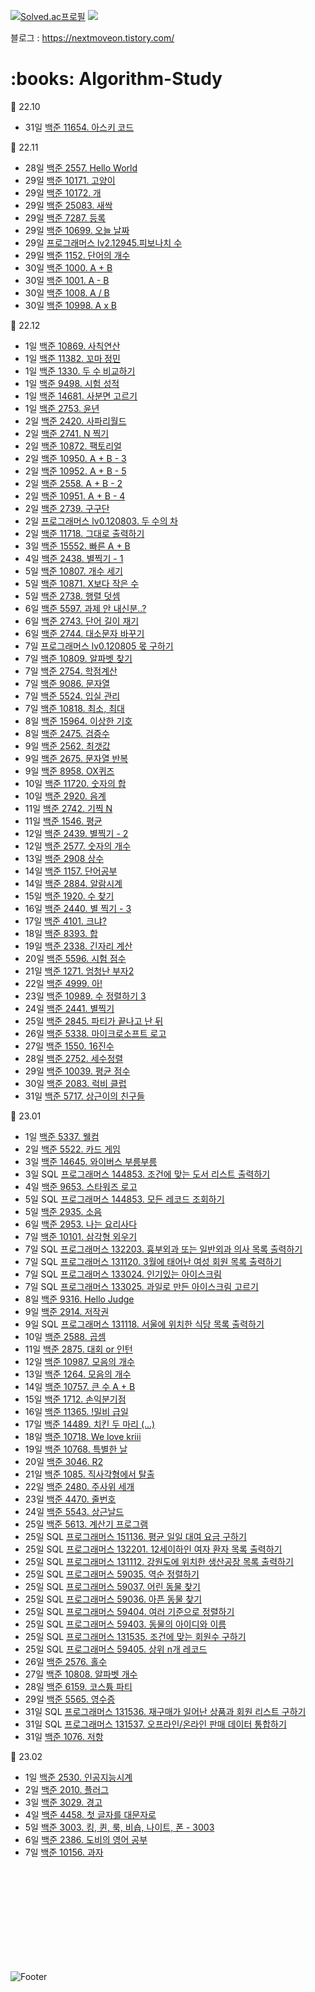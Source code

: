 <!-- ![Anurag's GitHub stats](https://github-readme-stats.vercel.app/api?username=LimDongHyun99&show_icons=true&theme=transparent)
[![Top Langs](https://github-readme-stats.vercel.app/api/top-langs/?username=LimDongHyun99&layout=compact)](https://github.com/LimDongHyun99/github-readme-stats) -->
[![Solved.ac프로필](http://mazassumnida.wtf/api/v2/generate_badge?boj=kk3002)](https://solved.ac/kk3002)
<img src="http://mazandi.herokuapp.com/api?handle=kk3002&theme=warm"/>

블로그 : https://nextmoveon.tistory.com/


<h1>:books: Algorithm-Study</h1>



📎 22.10
- 31일 [백준 11654. 아스키 코드](https://github.com/LimDongHyun99/algorithm/tree/main/%EB%B0%B1%EC%A4%80/Bronze/11654.%E2%80%85%EC%95%84%EC%8A%A4%ED%82%A4%E2%80%85%EC%BD%94%EB%93%9C)



:paperclip: 22.11
- 28일 [백준 2557. Hello World](https://github.com/LimDongHyun99/algorithm/tree/main/%EB%B0%B1%EC%A4%80/Bronze/2557.%E2%80%85Hello%E2%80%85World)
- 29일 [백준 10171. 고양이](https://github.com/LimDongHyun99/algorithm/tree/main/%EB%B0%B1%EC%A4%80/Bronze/10171.%E2%80%85%EA%B3%A0%EC%96%91%EC%9D%B4)
- 29일 [백준 10172. 개](https://github.com/LimDongHyun99/algorithm/tree/main/%EB%B0%B1%EC%A4%80/Bronze/10172.%E2%80%85%EA%B0%9C)
- 29일 [백준 25083. 새싹](https://github.com/LimDongHyun99/algorithm/tree/main/%EB%B0%B1%EC%A4%80/Bronze/25083.%E2%80%85%EC%83%88%EC%8B%B9)
- 29일 [백준 7287. 등록](https://github.com/LimDongHyun99/algorithm/tree/main/%EB%B0%B1%EC%A4%80/Bronze/7287.%E2%80%85%EB%93%B1%EB%A1%9D)
- 29일 [백준 10699. 오늘 날짜](https://github.com/LimDongHyun99/algorithm/tree/main/%EB%B0%B1%EC%A4%80/Bronze/10699.%E2%80%85%EC%98%A4%EB%8A%98%E2%80%85%EB%82%A0%EC%A7%9C)
- 29일 [프로그래머스 lv2.12945.피보나치 수](https://github.com/LimDongHyun99/algorithm/tree/main/%ED%94%84%EB%A1%9C%EA%B7%B8%EB%9E%98%EB%A8%B8%EC%8A%A4/lv2/12945.%E2%80%85%ED%94%BC%EB%B3%B4%EB%82%98%EC%B9%98%E2%80%85%EC%88%98)
- 29일 [백준 1152. 단어의 개수](https://github.com/LimDongHyun99/algorithm/tree/main/%EB%B0%B1%EC%A4%80/Bronze/1152.%E2%80%85%EB%8B%A8%EC%96%B4%EC%9D%98%E2%80%85%EA%B0%9C%EC%88%98)
- 30일 [백준 1000. A + B](https://github.com/LimDongHyun99/algorithm/tree/main/%EB%B0%B1%EC%A4%80/Bronze/1000.%E2%80%85A%EF%BC%8BB)
- 30일 [백준 1001. A - B](https://github.com/LimDongHyun99/algorithm/tree/main/%EB%B0%B1%EC%A4%80/Bronze/1001.%E2%80%85A%EF%BC%8DB)
- 30일 [백준 1008. A / B](https://github.com/LimDongHyun99/algorithm/tree/main/%EB%B0%B1%EC%A4%80/Bronze/1008.%E2%80%85A%EF%BC%8FB)
- 30일 [백준 10998. A x B](https://github.com/LimDongHyun99/algorithm/tree/main/%EB%B0%B1%EC%A4%80/Bronze/10998.%E2%80%85A%C3%97B)

:paperclip: 22.12
- 1일 [백준 10869. 사칙연산](https://github.com/LimDongHyun99/algorithm/tree/main/%EB%B0%B1%EC%A4%80/Bronze/10869.%E2%80%85%EC%82%AC%EC%B9%99%EC%97%B0%EC%82%B0)
- 1일 [백준 11382. 꼬마 정민](https://github.com/LimDongHyun99/algorithm/tree/main/%EB%B0%B1%EC%A4%80/Bronze/11382.%E2%80%85%EA%BC%AC%EB%A7%88%E2%80%85%EC%A0%95%EB%AF%BC)
- 1일 [백준 1330. 두 수 비교하기](https://github.com/LimDongHyun99/algorithm/tree/main/%EB%B0%B1%EC%A4%80/Bronze/1330.%E2%80%85%EB%91%90%E2%80%85%EC%88%98%E2%80%85%EB%B9%84%EA%B5%90%ED%95%98%EA%B8%B0)
- 1일 [백준 9498. 시험 성적](https://github.com/LimDongHyun99/algorithm/tree/main/%EB%B0%B1%EC%A4%80/Bronze/9498.%E2%80%85%EC%8B%9C%ED%97%98%E2%80%85%EC%84%B1%EC%A0%81)
- 1일 [백준 14681. 사분면 고르기](https://github.com/LimDongHyun99/algorithm/tree/main/%EB%B0%B1%EC%A4%80/Bronze/14681.%E2%80%85%EC%82%AC%EB%B6%84%EB%A9%B4%E2%80%85%EA%B3%A0%EB%A5%B4%EA%B8%B0)
- 1일 [백준 2753. 윤년](https://github.com/LimDongHyun99/algorithm/tree/main/%EB%B0%B1%EC%A4%80/Bronze/2753.%E2%80%85%EC%9C%A4%EB%85%84)
- 2일 [백준 2420. 사파리월드](https://github.com/LimDongHyun99/algorithm/tree/main/%EB%B0%B1%EC%A4%80/Bronze/2420.%E2%80%85%EC%82%AC%ED%8C%8C%EB%A6%AC%EC%9B%94%EB%93%9C)
- 2일 [백준 2741. N 찍기](https://github.com/LimDongHyun99/algorithm/tree/main/%EB%B0%B1%EC%A4%80/Bronze/2741.%E2%80%85N%E2%80%85%EC%B0%8D%EA%B8%B0)
- 2일 [백준 10872. 팩토리얼](https://github.com/LimDongHyun99/algorithm/tree/main/%EB%B0%B1%EC%A4%80/Bronze/10872.%E2%80%85%ED%8C%A9%ED%86%A0%EB%A6%AC%EC%96%BC)
- 2일 [백준 10950. A + B - 3](https://github.com/LimDongHyun99/algorithm/tree/main/%EB%B0%B1%EC%A4%80/Bronze/10950.%E2%80%85A%EF%BC%8BB%E2%80%85%EF%BC%8D%E2%80%853)
- 2일 [백준 10952. A + B - 5](https://github.com/LimDongHyun99/algorithm/tree/main/%EB%B0%B1%EC%A4%80/Bronze/10952.%E2%80%85A%EF%BC%8BB%E2%80%85%EF%BC%8D%E2%80%855)
- 2일 [백준 2558. A + B - 2](https://github.com/LimDongHyun99/algorithm/tree/main/%EB%B0%B1%EC%A4%80/Bronze/2558.%E2%80%85A%EF%BC%8BB%E2%80%85%EF%BC%8D%E2%80%852)
- 2일 [백준 10951. A + B - 4](https://github.com/LimDongHyun99/algorithm/tree/main/%EB%B0%B1%EC%A4%80/Bronze/10951.%E2%80%85A%EF%BC%8BB%E2%80%85%EF%BC%8D%E2%80%854)
- 2일 [백준 2739. 구구단](https://github.com/LimDongHyun99/algorithm/tree/main/%EB%B0%B1%EC%A4%80/Bronze/2739.%E2%80%85%EA%B5%AC%EA%B5%AC%EB%8B%A8)
- 2일 [프로그래머스 lv0.120803. 두 수의 차](https://github.com/LimDongHyun99/algorithm/tree/main/%ED%94%84%EB%A1%9C%EA%B7%B8%EB%9E%98%EB%A8%B8%EC%8A%A4/lv0/120803.%E2%80%85%EB%91%90%E2%80%85%EC%88%98%EC%9D%98%E2%80%85%EC%B0%A8)
- 2일 [백준 11718. 그대로 출력하기](https://github.com/LimDongHyun99/algorithm/tree/main/%EB%B0%B1%EC%A4%80/Bronze/11718.%E2%80%85%EA%B7%B8%EB%8C%80%EB%A1%9C%E2%80%85%EC%B6%9C%EB%A0%A5%ED%95%98%EA%B8%B0)
- 3일 [백준 15552. 빠른 A + B](https://github.com/LimDongHyun99/algorithm/tree/main/%EB%B0%B1%EC%A4%80/Bronze/15552.%E2%80%85%EB%B9%A0%EB%A5%B8%E2%80%85A%EF%BC%8BB)
- 4일 [백준 2438. 별찍기 - 1](https://github.com/LimDongHyun99/algorithm/tree/main/%EB%B0%B1%EC%A4%80/Bronze/2438.%E2%80%85%EB%B3%84%E2%80%85%EC%B0%8D%EA%B8%B0%E2%80%85%EF%BC%8D%E2%80%851)
- 5일 [백준 10807. 개수 세기](https://github.com/LimDongHyun99/algorithm/tree/main/%EB%B0%B1%EC%A4%80/Bronze/10807.%E2%80%85%EA%B0%9C%EC%88%98%E2%80%85%EC%84%B8%EA%B8%B0)
- 5일 [백준 10871. X보다 작은 수](https://github.com/LimDongHyun99/algorithm/tree/main/%EB%B0%B1%EC%A4%80/Bronze/10871.%E2%80%85X%EB%B3%B4%EB%8B%A4%E2%80%85%EC%9E%91%EC%9D%80%E2%80%85%EC%88%98)
- 5일 [백준 2738. 행렬 덧셈](https://github.com/LimDongHyun99/algorithm/tree/main/%EB%B0%B1%EC%A4%80/Bronze/2738.%E2%80%85%ED%96%89%EB%A0%AC%E2%80%85%EB%8D%A7%EC%85%88)
- 6일 [백준 5597. 과제 안 내신분..?](https://github.com/LimDongHyun99/algorithm/tree/main/%EB%B0%B1%EC%A4%80/Bronze/5597.%E2%80%85%EA%B3%BC%EC%A0%9C%E2%80%85%EC%95%88%E2%80%85%EB%82%B4%EC%8B%A0%E2%80%85%EB%B6%84%EF%BC%8E%EF%BC%8E%EF%BC%9F)
- 6일 [백준 2743. 단어 길이 재기](https://github.com/LimDongHyun99/algorithm/tree/main/%EB%B0%B1%EC%A4%80/Bronze/2743.%E2%80%85%EB%8B%A8%EC%96%B4%E2%80%85%EA%B8%B8%EC%9D%B4%E2%80%85%EC%9E%AC%EA%B8%B0)
- 6일 [백준 2744. 대소문자 바꾸기](https://github.com/LimDongHyun99/algorithm/tree/main/%EB%B0%B1%EC%A4%80/Bronze/2744.%E2%80%85%EB%8C%80%EC%86%8C%EB%AC%B8%EC%9E%90%E2%80%85%EB%B0%94%EA%BE%B8%EA%B8%B0)
- 7일 [프로그래머스 lv0.120805 몫 구하기](https://github.com/LimDongHyun99/algorithm/tree/main/%ED%94%84%EB%A1%9C%EA%B7%B8%EB%9E%98%EB%A8%B8%EC%8A%A4/lv0/120805.%E2%80%85%EB%AA%AB%E2%80%85%EA%B5%AC%ED%95%98%EA%B8%B0)
- 7일 [백준 10809. 알파벳 찾기](https://github.com/LimDongHyun99/algorithm/tree/main/%EB%B0%B1%EC%A4%80/Bronze/10809.%E2%80%85%EC%95%8C%ED%8C%8C%EB%B2%B3%E2%80%85%EC%B0%BE%EA%B8%B0)
- 7일 [백준 2754. 학점계산](https://github.com/LimDongHyun99/algorithm/tree/main/%EB%B0%B1%EC%A4%80/Bronze/2754.%E2%80%85%ED%95%99%EC%A0%90%EA%B3%84%EC%82%B0)
- 7일 [백준 9086. 문자열](https://github.com/LimDongHyun99/algorithm/tree/main/%EB%B0%B1%EC%A4%80/Bronze/9086.%E2%80%85%EB%AC%B8%EC%9E%90%EC%97%B4)
- 7일 [백준 5524. 입실 관리](https://github.com/LimDongHyun99/algorithm/tree/main/%EB%B0%B1%EC%A4%80/Bronze/5524.%E2%80%85%EC%9E%85%EC%8B%A4%E2%80%85%EA%B4%80%EB%A6%AC)
- 7일 [백준 10818. 최소, 최대](https://github.com/LimDongHyun99/algorithm/tree/main/%EB%B0%B1%EC%A4%80/Bronze/10818.%E2%80%85%EC%B5%9C%EC%86%8C%EF%BC%8C%E2%80%85%EC%B5%9C%EB%8C%80)
- 8일 [백준 15964. 이상한 기호](https://github.com/LimDongHyun99/algorithm/tree/main/%EB%B0%B1%EC%A4%80/Bronze/15964.%E2%80%85%EC%9D%B4%EC%83%81%ED%95%9C%E2%80%85%EA%B8%B0%ED%98%B8)
- 8일 [백준 2475. 검증수](https://github.com/LimDongHyun99/algorithm/tree/main/%EB%B0%B1%EC%A4%80/Bronze/2475.%E2%80%85%EA%B2%80%EC%A6%9D%EC%88%98)
- 9일 [백준 2562. 최갯값](https://github.com/LimDongHyun99/algorithm/tree/main/%EB%B0%B1%EC%A4%80/Bronze/2562.%E2%80%85%EC%B5%9C%EB%8C%93%EA%B0%92)
- 9일 [백준 2675. 문자열 반복](https://github.com/LimDongHyun99/algorithm/tree/main/%EB%B0%B1%EC%A4%80/Bronze/2675.%E2%80%85%EB%AC%B8%EC%9E%90%EC%97%B4%E2%80%85%EB%B0%98%EB%B3%B5)
- 9일 [백준 8958. OX퀴즈](https://github.com/LimDongHyun99/algorithm/tree/main/%EB%B0%B1%EC%A4%80/Bronze/8958.%E2%80%85OX%ED%80%B4%EC%A6%88)
- 10일 [백준 11720. 숫자의 합](https://github.com/LimDongHyun99/algorithm/tree/main/%EB%B0%B1%EC%A4%80/Bronze/11720.%E2%80%85%EC%88%AB%EC%9E%90%EC%9D%98%E2%80%85%ED%95%A9)
- 10일 [백준 2920. 음계](https://github.com/LimDongHyun99/algorithm/tree/main/%EB%B0%B1%EC%A4%80/Bronze/2920.%E2%80%85%EC%9D%8C%EA%B3%84)
- 11일 [백준 2742. 기찍 N](https://github.com/LimDongHyun99/algorithm/tree/main/%EB%B0%B1%EC%A4%80/Bronze/2742.%E2%80%85%EA%B8%B0%EC%B0%8D%E2%80%85N)
- 11일 [백준 1546. 평균](https://github.com/LimDongHyun99/algorithm/tree/main/%EB%B0%B1%EC%A4%80/Bronze/1546.%E2%80%85%ED%8F%89%EA%B7%A0)
- 12일 [백준 2439. 별찍기 - 2](https://github.com/LimDongHyun99/algorithm/tree/main/%EB%B0%B1%EC%A4%80/Bronze/2439.%E2%80%85%EB%B3%84%E2%80%85%EC%B0%8D%EA%B8%B0%E2%80%85%EF%BC%8D%E2%80%852)
- 12일 [백준 2577. 숫자의 개수](https://github.com/LimDongHyun99/algorithm/tree/main/%EB%B0%B1%EC%A4%80/Bronze/2577.%E2%80%85%EC%88%AB%EC%9E%90%EC%9D%98%E2%80%85%EA%B0%9C%EC%88%98)
- 13일 [백준 2908 상수](https://github.com/LimDongHyun99/algorithm/tree/main/%EB%B0%B1%EC%A4%80/Bronze/2908.%E2%80%85%EC%83%81%EC%88%98)
- 14일 [백준 1157. 단어공부](https://github.com/LimDongHyun99/algorithm/tree/main/%EB%B0%B1%EC%A4%80/Bronze/1157.%E2%80%85%EB%8B%A8%EC%96%B4%E2%80%85%EA%B3%B5%EB%B6%80)
- 14일 [백준 2884. 알람시계](https://github.com/LimDongHyun99/algorithm/tree/main/%EB%B0%B1%EC%A4%80/Bronze/2884.%E2%80%85%EC%95%8C%EB%9E%8C%E2%80%85%EC%8B%9C%EA%B3%84)
- 15일 [백준 1920. 수 찾기](https://github.com/LimDongHyun99/algorithm/tree/main/%EB%B0%B1%EC%A4%80/Silver/1920.%E2%80%85%EC%88%98%E2%80%85%EC%B0%BE%EA%B8%B0)
- 16일 [백준 2440. 별 찍기 - 3](https://github.com/LimDongHyun99/algorithm/tree/main/%EB%B0%B1%EC%A4%80/Bronze/2440.%E2%80%85%EB%B3%84%E2%80%85%EC%B0%8D%EA%B8%B0%E2%80%85%EF%BC%8D%E2%80%853)
- 17일 [백준 4101. 크냐?](https://github.com/LimDongHyun99/algorithm/tree/main/%EB%B0%B1%EC%A4%80/Bronze/4101.%E2%80%85%ED%81%AC%EB%83%90%EF%BC%9F)
- 18일 [백준 8393. 합](https://github.com/LimDongHyun99/algorithm/tree/main/%EB%B0%B1%EC%A4%80/Bronze/8393.%E2%80%85%ED%95%A9)
- 19일 [백준 2338. 긴자리 계산](https://github.com/LimDongHyun99/algorithm/tree/main/%EB%B0%B1%EC%A4%80/Bronze/2338.%E2%80%85%EA%B8%B4%EC%9E%90%EB%A6%AC%E2%80%85%EA%B3%84%EC%82%B0)
- 20일 [백준 5596. 시험 점수](https://github.com/LimDongHyun99/algorithm/tree/main/%EB%B0%B1%EC%A4%80/Bronze/5596.%E2%80%85%EC%8B%9C%ED%97%98%E2%80%85%EC%A0%90%EC%88%98)
- 21일 [백준 1271. 엄청난 부자2](https://github.com/LimDongHyun99/algorithm/tree/main/%EB%B0%B1%EC%A4%80/Bronze/1271.%E2%80%85%EC%97%84%EC%B2%AD%EB%82%9C%E2%80%85%EB%B6%80%EC%9E%902)
- 22일 [백준 4999. 아!](https://github.com/LimDongHyun99/algorithm/tree/main/%EB%B0%B1%EC%A4%80/Bronze/4999.%E2%80%85%EC%95%84%EF%BC%81)
- 23일 [백준 10989. 수 정렬하기 3](https://github.com/LimDongHyun99/algorithm/tree/main/%EB%B0%B1%EC%A4%80/Bronze/10989.%E2%80%85%EC%88%98%E2%80%85%EC%A0%95%EB%A0%AC%ED%95%98%EA%B8%B0%E2%80%853)
- 24일 [백준 2441. 별찍기](https://github.com/LimDongHyun99/algorithm/tree/main/%EB%B0%B1%EC%A4%80/Bronze/2441.%E2%80%85%EB%B3%84%E2%80%85%EC%B0%8D%EA%B8%B0%E2%80%85%EF%BC%8D%E2%80%854)
- 25일 [백준 2845. 파티가 끝나고 난 뒤](https://github.com/LimDongHyun99/algorithm/tree/main/%EB%B0%B1%EC%A4%80/Bronze/2845.%E2%80%85%ED%8C%8C%ED%8B%B0%EA%B0%80%E2%80%85%EB%81%9D%EB%82%98%EA%B3%A0%E2%80%85%EB%82%9C%E2%80%85%EB%92%A4)
- 26일 [백준 5338. 마이크로소프트 로고](https://github.com/LimDongHyun99/algorithm/tree/main/%EB%B0%B1%EC%A4%80/Bronze/5338.%E2%80%85%EB%A7%88%EC%9D%B4%ED%81%AC%EB%A1%9C%EC%86%8C%ED%94%84%ED%8A%B8%E2%80%85%EB%A1%9C%EA%B3%A0)
- 27일 [백준 1550. 16진수](https://github.com/LimDongHyun99/algorithm/tree/main/%EB%B0%B1%EC%A4%80/Bronze/1550.%E2%80%8516%EC%A7%84%EC%88%98)
- 28일 [백준 2752. 세수정렬](https://github.com/LimDongHyun99/algorithm/tree/main/%EB%B0%B1%EC%A4%80/Bronze/2752.%E2%80%85%EC%84%B8%EC%88%98%EC%A0%95%EB%A0%AC)
- 29일 [백준 10039. 평균 점수](https://github.com/LimDongHyun99/algorithm/tree/main/%EB%B0%B1%EC%A4%80/Bronze/10039.%E2%80%85%ED%8F%89%EA%B7%A0%E2%80%85%EC%A0%90%EC%88%98)
- 30일 [백준 2083. 럭비 클럽](https://github.com/LimDongHyun99/algorithm/tree/main/%EB%B0%B1%EC%A4%80/Bronze/2083.%E2%80%85%EB%9F%AD%EB%B9%84%E2%80%85%ED%81%B4%EB%9F%BD)
- 31일 [백준 5717. 상근이의 친구들](https://github.com/LimDongHyun99/algorithm/tree/main/%EB%B0%B1%EC%A4%80/Bronze/5717.%E2%80%85%EC%83%81%EA%B7%BC%EC%9D%B4%EC%9D%98%E2%80%85%EC%B9%9C%EA%B5%AC%EB%93%A4)

:paperclip: 23.01
- 1일 [백준 5337. 웰컴](https://github.com/LimDongHyun99/algorithm/tree/main/%EB%B0%B1%EC%A4%80/Bronze/5337.%E2%80%85%EC%9B%B0%EC%BB%B4)
- 2일 [백준 5522. 카드 게임](https://github.com/LimDongHyun99/algorithm/tree/main/%EB%B0%B1%EC%A4%80/Bronze/5522.%E2%80%85%EC%B9%B4%EB%93%9C%E2%80%85%EA%B2%8C%EC%9E%84)
- 3일 [백준 14645. 와이버스 부릉부릉](https://github.com/LimDongHyun99/algorithm/blob/main/%EB%B0%B1%EC%A4%80/Bronze/14645.%E2%80%85%EC%99%80%EC%9D%B4%EB%B2%84%EC%8A%A4%E2%80%85%EB%B6%80%EB%A6%89%EB%B6%80%EB%A6%89/%EC%99%80%EC%9D%B4%EB%B2%84%EC%8A%A4%E2%80%85%EB%B6%80%EB%A6%89%EB%B6%80%EB%A6%89.java)
- 3일 SQL [프로그래머스 144853. 조건에 맞는 도서 리스트 출력하기](https://github.com/LimDongHyun99/algorithm/tree/main/%ED%94%84%EB%A1%9C%EA%B7%B8%EB%9E%98%EB%A8%B8%EC%8A%A4/unrated/144853.%E2%80%85%EC%A1%B0%EA%B1%B4%EC%97%90%E2%80%85%EB%A7%9E%EB%8A%94%E2%80%85%EB%8F%84%EC%84%9C%E2%80%85%EB%A6%AC%EC%8A%A4%ED%8A%B8%E2%80%85%EC%B6%9C%EB%A0%A5%ED%95%98%EA%B8%B0)
- 4일 [백준 9653. 스타워즈 로고](https://github.com/LimDongHyun99/algorithm/tree/main/%EB%B0%B1%EC%A4%80/Bronze)
- 5일 SQL [프로그래머스 144853. 모든 레코드 조회하기](https://github.com/LimDongHyun99/algorithm/tree/main/%ED%94%84%EB%A1%9C%EA%B7%B8%EB%9E%98%EB%A8%B8%EC%8A%A4/lv1/59034.%E2%80%85%EB%AA%A8%EB%93%A0%E2%80%85%EB%A0%88%EC%BD%94%EB%93%9C%E2%80%85%EC%A1%B0%ED%9A%8C%ED%95%98%EA%B8%B0)
- 5일 [백준 2935. 소음](https://github.com/LimDongHyun99/algorithm/tree/main/%EB%B0%B1%EC%A4%80/Bronze/2935.%E2%80%85%EC%86%8C%EC%9D%8C)
- 6일 [백준 2953. 나는 요리사다](https://github.com/LimDongHyun99/algorithm/tree/main/%EB%B0%B1%EC%A4%80/Bronze/2953.%E2%80%85%EB%82%98%EB%8A%94%E2%80%85%EC%9A%94%EB%A6%AC%EC%82%AC%EB%8B%A4)
- 7일 [백준 10101. 삼각형 외우기](https://github.com/LimDongHyun99/algorithm/tree/main/%EB%B0%B1%EC%A4%80/Bronze/10101.%E2%80%85%EC%82%BC%EA%B0%81%ED%98%95%E2%80%85%EC%99%B8%EC%9A%B0%EA%B8%B0)
- 7일 SQL [프로그래머스 132203. 흉부외과 또는 일반외과 의사 목록 출력하기](https://github.com/LimDongHyun99/algorithm/tree/main/%ED%94%84%EB%A1%9C%EA%B7%B8%EB%9E%98%EB%A8%B8%EC%8A%A4/unrated/132203.%E2%80%85%ED%9D%89%EB%B6%80%EC%99%B8%EA%B3%BC%E2%80%85%EB%98%90%EB%8A%94%E2%80%85%EC%9D%BC%EB%B0%98%EC%99%B8%EA%B3%BC%E2%80%85%EC%9D%98%EC%82%AC%E2%80%85%EB%AA%A9%EB%A1%9D%E2%80%85%EC%B6%9C%EB%A0%A5%ED%95%98%EA%B8%B0)
- 7일 SQL [프로그래머스 131120. 3월에 태어난 여성 회원 목록 출력하기](https://github.com/LimDongHyun99/algorithm/tree/main/%ED%94%84%EB%A1%9C%EA%B7%B8%EB%9E%98%EB%A8%B8%EC%8A%A4/lv2/131120.%E2%80%853%EC%9B%94%EC%97%90%E2%80%85%ED%83%9C%EC%96%B4%EB%82%9C%E2%80%85%EC%97%AC%EC%84%B1%E2%80%85%ED%9A%8C%EC%9B%90%E2%80%85%EB%AA%A9%EB%A1%9D%E2%80%85%EC%B6%9C%EB%A0%A5%ED%95%98%EA%B8%B0)
- 7일 SQL [프로그래머스 133024. 인기있는 아이스크림](https://github.com/LimDongHyun99/algorithm/tree/main/%ED%94%84%EB%A1%9C%EA%B7%B8%EB%9E%98%EB%A8%B8%EC%8A%A4/unrated/133024.%E2%80%85%EC%9D%B8%EA%B8%B0%EC%9E%88%EB%8A%94%E2%80%85%EC%95%84%EC%9D%B4%EC%8A%A4%ED%81%AC%EB%A6%BC)
- 7일 SQL [프로그래머스 133025. 과일로 만든 아이스크림 고르기](https://github.com/LimDongHyun99/algorithm/tree/main/%ED%94%84%EB%A1%9C%EA%B7%B8%EB%9E%98%EB%A8%B8%EC%8A%A4/unrated/133025.%E2%80%85%EA%B3%BC%EC%9D%BC%EB%A1%9C%E2%80%85%EB%A7%8C%EB%93%A0%E2%80%85%EC%95%84%EC%9D%B4%EC%8A%A4%ED%81%AC%EB%A6%BC%E2%80%85%EA%B3%A0%EB%A5%B4%EA%B8%B0)
- 8일 [백준 9316. Hello Judge](https://github.com/LimDongHyun99/algorithm/tree/main/%EB%B0%B1%EC%A4%80/Bronze/9316.%E2%80%85Hello%E2%80%85Judge)
- 9일 [백준 2914. 저작권](https://github.com/LimDongHyun99/algorithm/tree/main/%EB%B0%B1%EC%A4%80/Bronze/2914.%E2%80%85%EC%A0%80%EC%9E%91%EA%B6%8C)
- 9일 SQL [프로그래머스 131118. 서울에 위치한 식당 목록 출력하기](https://github.com/LimDongHyun99/algorithm/tree/main/%ED%94%84%EB%A1%9C%EA%B7%B8%EB%9E%98%EB%A8%B8%EC%8A%A4/lv4/131118.%E2%80%85%EC%84%9C%EC%9A%B8%EC%97%90%E2%80%85%EC%9C%84%EC%B9%98%ED%95%9C%E2%80%85%EC%8B%9D%EB%8B%B9%E2%80%85%EB%AA%A9%EB%A1%9D%E2%80%85%EC%B6%9C%EB%A0%A5%ED%95%98%EA%B8%B0)
- 10일 [백준 2588. 곱셈](https://github.com/LimDongHyun99/algorithm/tree/main/%EB%B0%B1%EC%A4%80/Bronze/2588.%E2%80%85%EA%B3%B1%EC%85%88)
- 11일 [백준 2875. 대회 or 인턴](https://github.com/LimDongHyun99/algorithm/tree/main/%EB%B0%B1%EC%A4%80/Bronze/2875.%E2%80%85%EB%8C%80%ED%9A%8C%E2%80%85or%E2%80%85%EC%9D%B8%ED%84%B4)
- 12일 [백준 10987. 모음의 개수](https://github.com/LimDongHyun99/algorithm/tree/main/%EB%B0%B1%EC%A4%80/Bronze/10987.%E2%80%85%EB%AA%A8%EC%9D%8C%EC%9D%98%E2%80%85%EA%B0%9C%EC%88%98)
- 13일 [백준 1264. 모음의 개수](https://github.com/LimDongHyun99/algorithm/tree/main/%EB%B0%B1%EC%A4%80/Bronze/1264.%E2%80%85%EB%AA%A8%EC%9D%8C%EC%9D%98%E2%80%85%EA%B0%9C%EC%88%98)
- 14일 [백준 10757. 큰 수 A + B](https://github.com/LimDongHyun99/algorithm/tree/main/%EB%B0%B1%EC%A4%80/Bronze/10757.%E2%80%85%ED%81%B0%E2%80%85%EC%88%98%E2%80%85A%EF%BC%8BB)
- 15일 [백준 1712. 손익분기점](https://github.com/LimDongHyun99/algorithm/tree/main/%EB%B0%B1%EC%A4%80/Bronze/1712.%E2%80%85%EC%86%90%EC%9D%B5%EB%B6%84%EA%B8%B0%EC%A0%90)
- 16일 [백준 11365. !밀비 급일](https://github.com/LimDongHyun99/algorithm/tree/main/%EB%B0%B1%EC%A4%80/Bronze/11365.%E2%80%85%EF%BC%81%EB%B0%80%EB%B9%84%E2%80%85%EA%B8%89%EC%9D%BC)
- 17일 [백준 14489. 치킨 두 마리 (...)](https://github.com/LimDongHyun99/algorithm/tree/main/%EB%B0%B1%EC%A4%80/Bronze/14489.%E2%80%85%EC%B9%98%ED%82%A8%E2%80%85%EB%91%90%E2%80%85%EB%A7%88%EB%A6%AC%E2%80%85%EF%BC%88%EF%BC%8E%EF%BC%8E%EF%BC%8E%EF%BC%89)
- 18일 [백준 10718. We love kriii](https://github.com/LimDongHyun99/algorithm/tree/main/%EB%B0%B1%EC%A4%80/Bronze/10718.%E2%80%85We%E2%80%85love%E2%80%85kriii)
- 19일 [백준 10768. 특별한 날](https://github.com/LimDongHyun99/algorithm/tree/main/%EB%B0%B1%EC%A4%80/Bronze/10768.%E2%80%85%ED%8A%B9%EB%B3%84%ED%95%9C%E2%80%85%EB%82%A0)
- 20일 [백준 3046. R2](https://github.com/LimDongHyun99/algorithm/tree/main/%EB%B0%B1%EC%A4%80/Bronze/3046.%E2%80%85R2)
- 21일 [백준 1085. 직사각형에서 탈출](https://github.com/LimDongHyun99/algorithm/tree/main/%EB%B0%B1%EC%A4%80/Bronze/1085.%E2%80%85%EC%A7%81%EC%82%AC%EA%B0%81%ED%98%95%EC%97%90%EC%84%9C%E2%80%85%ED%83%88%EC%B6%9C)
- 22일 [백준 2480. 주사위 세개](https://github.com/LimDongHyun99/algorithm/tree/main/%EB%B0%B1%EC%A4%80/Bronze/2480.%E2%80%85%EC%A3%BC%EC%82%AC%EC%9C%84%E2%80%85%EC%84%B8%EA%B0%9C)
- 23일 [백준 4470. 줄번호](https://github.com/LimDongHyun99/algorithm/tree/main/%EB%B0%B1%EC%A4%80/Bronze/4470.%E2%80%85%EC%A4%84%EB%B2%88%ED%98%B8)
- 24일 [백준 5543. 상근날드](https://github.com/LimDongHyun99/algorithm/tree/main/%EB%B0%B1%EC%A4%80/Bronze/5543.%E2%80%85%EC%83%81%EA%B7%BC%EB%82%A0%EB%93%9C)
- 25일 [백준 5613. 계산기 프로그램](https://github.com/LimDongHyun99/algorithm/tree/main/%EB%B0%B1%EC%A4%80/Bronze/5613.%E2%80%85%EA%B3%84%EC%82%B0%EA%B8%B0%E2%80%85%ED%94%84%EB%A1%9C%EA%B7%B8%EB%9E%A8)
- 25일 SQL [프로그래머스 151136. 평균 일일 대여 요금 구하기](https://github.com/LimDongHyun99/algorithm/tree/main/%ED%94%84%EB%A1%9C%EA%B7%B8%EB%9E%98%EB%A8%B8%EC%8A%A4/unrated/151136.%E2%80%85%ED%8F%89%EA%B7%A0%E2%80%85%EC%9D%BC%EC%9D%BC%E2%80%85%EB%8C%80%EC%97%AC%E2%80%85%EC%9A%94%EA%B8%88%E2%80%85%EA%B5%AC%ED%95%98%EA%B8%B0)
- 25일 SQL [프로그래머스 132201. 12세이하인 여자 환자 목록 출력하기](https://github.com/LimDongHyun99/algorithm/tree/main/%ED%94%84%EB%A1%9C%EA%B7%B8%EB%9E%98%EB%A8%B8%EC%8A%A4/unrated/132201.%E2%80%8512%EC%84%B8%E2%80%85%EC%9D%B4%ED%95%98%EC%9D%B8%E2%80%85%EC%97%AC%EC%9E%90%E2%80%85%ED%99%98%EC%9E%90%E2%80%85%EB%AA%A9%EB%A1%9D%E2%80%85%EC%B6%9C%EB%A0%A5%ED%95%98%EA%B8%B0#unrated-12%EC%84%B8-%EC%9D%B4%ED%95%98%EC%9D%B8-%EC%97%AC%EC%9E%90-%ED%99%98%EC%9E%90-%EB%AA%A9%EB%A1%9D-%EC%B6%9C%EB%A0%A5%ED%95%98%EA%B8%B0---132201)
- 25일 SQL [프로그래머스 131112. 강원도에 위치한 생산공장 목록 출력하기](https://github.com/LimDongHyun99/algorithm/tree/main/%ED%94%84%EB%A1%9C%EA%B7%B8%EB%9E%98%EB%A8%B8%EC%8A%A4/lv1/131112.%E2%80%85%EA%B0%95%EC%9B%90%EB%8F%84%EC%97%90%E2%80%85%EC%9C%84%EC%B9%98%ED%95%9C%E2%80%85%EC%83%9D%EC%82%B0%EA%B3%B5%EC%9E%A5%E2%80%85%EB%AA%A9%EB%A1%9D%E2%80%85%EC%B6%9C%EB%A0%A5%ED%95%98%EA%B8%B0)
- 25일 SQL [프로그래머스 59035. 역순 정렬하기](https://github.com/LimDongHyun99/algorithm/tree/main/%ED%94%84%EB%A1%9C%EA%B7%B8%EB%9E%98%EB%A8%B8%EC%8A%A4/lv1/59035.%E2%80%85%EC%97%AD%EC%88%9C%E2%80%85%EC%A0%95%EB%A0%AC%ED%95%98%EA%B8%B0)
- 25일 SQL [프로그래머스 59037. 어린 동물 찾기](https://github.com/LimDongHyun99/algorithm/tree/main/%ED%94%84%EB%A1%9C%EA%B7%B8%EB%9E%98%EB%A8%B8%EC%8A%A4/lv1/59037.%E2%80%85%EC%96%B4%EB%A6%B0%E2%80%85%EB%8F%99%EB%AC%BC%E2%80%85%EC%B0%BE%EA%B8%B0)
- 25일 SQL [프로그래머스 59036. 아픈 동물 찾기](https://github.com/LimDongHyun99/algorithm/tree/main/%ED%94%84%EB%A1%9C%EA%B7%B8%EB%9E%98%EB%A8%B8%EC%8A%A4/lv1)
- 25일 SQL [프로그래머스 59404. 여러 기준으로 정렬하기](https://github.com/LimDongHyun99/algorithm/tree/main/%ED%94%84%EB%A1%9C%EA%B7%B8%EB%9E%98%EB%A8%B8%EC%8A%A4/lv1/59404.%E2%80%85%EC%97%AC%EB%9F%AC%E2%80%85%EA%B8%B0%EC%A4%80%EC%9C%BC%EB%A1%9C%E2%80%85%EC%A0%95%EB%A0%AC%ED%95%98%EA%B8%B0)
- 25일 SQL [프로그래머스 59403. 동물의 아이디와 이름](https://github.com/LimDongHyun99/algorithm/tree/main/%ED%94%84%EB%A1%9C%EA%B7%B8%EB%9E%98%EB%A8%B8%EC%8A%A4/lv1/59403.%E2%80%85%EB%8F%99%EB%AC%BC%EC%9D%98%E2%80%85%EC%95%84%EC%9D%B4%EB%94%94%EC%99%80%E2%80%85%EC%9D%B4%EB%A6%84)
- 25일 SQL [프로그래머스 131535. 조건에 맞는 회원수 구하기](https://github.com/LimDongHyun99/algorithm/tree/main/%ED%94%84%EB%A1%9C%EA%B7%B8%EB%9E%98%EB%A8%B8%EC%8A%A4/lv1/131535.%E2%80%85%EC%A1%B0%EA%B1%B4%EC%97%90%E2%80%85%EB%A7%9E%EB%8A%94%E2%80%85%ED%9A%8C%EC%9B%90%EC%88%98%E2%80%85%EA%B5%AC%ED%95%98%EA%B8%B0)
- 25일 SQL [프로그래머스 59405. 상위 n개 레코드](https://github.com/LimDongHyun99/algorithm/tree/main/%ED%94%84%EB%A1%9C%EA%B7%B8%EB%9E%98%EB%A8%B8%EC%8A%A4/lv1/59405.%E2%80%85%EC%83%81%EC%9C%84%E2%80%85n%EA%B0%9C%E2%80%85%EB%A0%88%EC%BD%94%EB%93%9C)
- 26일 [백준 2576. 홀수](https://github.com/LimDongHyun99/algorithm/tree/main/%EB%B0%B1%EC%A4%80/Bronze/2576.%E2%80%85%ED%99%80%EC%88%98)
- 27일 [백준 10808. 알파벳 개수](https://github.com/LimDongHyun99/algorithm/tree/main/%EB%B0%B1%EC%A4%80/Bronze/10808.%E2%80%85%EC%95%8C%ED%8C%8C%EB%B2%B3%E2%80%85%EA%B0%9C%EC%88%98)
- 28일 [백준 6159. 코스튬 파티](https://github.com/LimDongHyun99/algorithm/tree/main/%EB%B0%B1%EC%A4%80/Silver/6159.%E2%80%85%EC%BD%94%EC%8A%A4%ED%8A%AC%E2%80%85%ED%8C%8C%ED%8B%B0)
- 29일 [백준 5565. 영수증](https://github.com/LimDongHyun99/algorithm/tree/main/%EB%B0%B1%EC%A4%80/Bronze/5565.%E2%80%85%EC%98%81%EC%88%98%EC%A6%9D)
- 31일 SQL [프로그래머스 131536. 재구매가 일어난 상품과 회원 리스트 구하기](https://github.com/LimDongHyun99/algorithm/tree/main/%ED%94%84%EB%A1%9C%EA%B7%B8%EB%9E%98%EB%A8%B8%EC%8A%A4/lv2/131536.%E2%80%85%EC%9E%AC%EA%B5%AC%EB%A7%A4%EA%B0%80%E2%80%85%EC%9D%BC%EC%96%B4%EB%82%9C%E2%80%85%EC%83%81%ED%92%88%EA%B3%BC%E2%80%85%ED%9A%8C%EC%9B%90%E2%80%85%EB%A6%AC%EC%8A%A4%ED%8A%B8%E2%80%85%EA%B5%AC%ED%95%98%EA%B8%B0)
- 31일 SQL [프로그래머스 131537. 오프라인/온라인 판매 데이터 통합하기](https://github.com/LimDongHyun99/algorithm/tree/main/%ED%94%84%EB%A1%9C%EA%B7%B8%EB%9E%98%EB%A8%B8%EC%8A%A4/lv4/131537.%E2%80%85%EC%98%A4%ED%94%84%EB%9D%BC%EC%9D%B8%EF%BC%8F%EC%98%A8%EB%9D%BC%EC%9D%B8%E2%80%85%ED%8C%90%EB%A7%A4%E2%80%85%EB%8D%B0%EC%9D%B4%ED%84%B0%E2%80%85%ED%86%B5%ED%95%A9%ED%95%98%EA%B8%B0)
- 31일 [백준 1076. 저항](https://github.com/LimDongHyun99/algorithm/tree/main/%EB%B0%B1%EC%A4%80/Bronze/1076.%E2%80%85%EC%A0%80%ED%95%AD)


:paperclip: 23.02
- 1일 [백준 2530. 인공지능시계](https://github.com/LimDongHyun99/algorithm/tree/main/%EB%B0%B1%EC%A4%80/Bronze/2530.%E2%80%85%EC%9D%B8%EA%B3%B5%EC%A7%80%EB%8A%A5%E2%80%85%EC%8B%9C%EA%B3%84)
- 2일 [백준 2010. 플러그](https://github.com/LimDongHyun99/algorithm/tree/main/%EB%B0%B1%EC%A4%80/Bronze/2010.%E2%80%85%ED%94%8C%EB%9F%AC%EA%B7%B8)
- 3일 [백준 3029. 경고](https://github.com/LimDongHyun99/algorithm/tree/main/%EB%B0%B1%EC%A4%80/Bronze/3029.%E2%80%85%EA%B2%BD%EA%B3%A0)
- 4일 [백준 4458. 첫 글자를 대문자로](https://github.com/LimDongHyun99/algorithm/tree/main/%EB%B0%B1%EC%A4%80/Bronze/4458.%E2%80%85%EC%B2%AB%E2%80%85%EA%B8%80%EC%9E%90%EB%A5%BC%E2%80%85%EB%8C%80%EB%AC%B8%EC%9E%90%EB%A1%9C)
- 5일 [백준 3003. 킹, 퀸, 룩, 비숍, 나이트, 폰 - 3003](https://github.com/LimDongHyun99/algorithm/tree/main/%EB%B0%B1%EC%A4%80/Bronze/3003.%E2%80%85%ED%82%B9%EF%BC%8C%E2%80%85%ED%80%B8%EF%BC%8C%E2%80%85%EB%A3%A9%EF%BC%8C%E2%80%85%EB%B9%84%EC%88%8D%EF%BC%8C%E2%80%85%EB%82%98%EC%9D%B4%ED%8A%B8%EF%BC%8C%E2%80%85%ED%8F%B0)
- 6일 [백준 2386. 도비의 영어 공부](https://github.com/LimDongHyun99/algorithm/tree/main/%EB%B0%B1%EC%A4%80/Bronze/2386.%E2%80%85%EB%8F%84%EB%B9%84%EC%9D%98%E2%80%85%EC%98%81%EC%96%B4%E2%80%85%EA%B3%B5%EB%B6%80)
- 7일 [백준 10156. 과자](https://github.com/LimDongHyun99/algorithm/tree/main/%EB%B0%B1%EC%A4%80/Bronze/10156.%E2%80%85%EA%B3%BC%EC%9E%90)














<br><br><br><br><br><br><br><br><br>







![Footer](https://capsule-render.vercel.app/api?type=waving&color=auto&height=200&section=footer)
